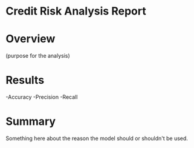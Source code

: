 # Credit Risk Analysis Report

# Overview
(purpose for the analysis)

# Results
-Accuracy
-Precision
-Recall

# Summary 
Something here about the reason the model should or shouldn't be used.

